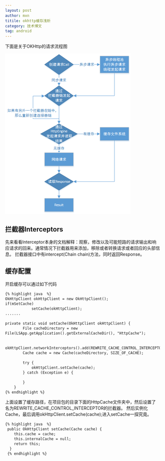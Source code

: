 ```yaml
---
layout: post
author: mxn
titile: okhttp缓存浅析
category: 技术博文
tag: android
---
```


下面是关于OKHttp的请求流程图

![](https://raw.githubusercontent.com/mxn21/mxn21.github.io/master/public/img/img95.png)

## 拦截器Interceptors

先来看看Interceptor本身的文档解释：观察，修改以及可能短路的请求输出和响应请求的回来。通常情况下拦截器用来添加，移除或者转换请求或者回应的头部信息。
拦截器接口中有intercept(Chain chain)方法，同时返回Response。

## 缓存配置

开启缓存可以通过如下代码

    {% highlight java  %}
    OkHttpClient okHttpClient = new OkHttpClient();
    if(mSetCache)
                setCache(okHttpClient);
    .......

    private static void setCache(OkHttpClient okHttpClient) {
            File cacheDirectory = new File(LSApp.getApplication().getExternalCacheDir(), "HttpCache");

            okHttpClient.networkInterceptors().add(REWRITE_CACHE_CONTROL_INTERCEPTOR);
            Cache cache = new Cache(cacheDirectory, SIZE_OF_CACHE);

            try {
                okHttpClient.setCache(cache);
            } catch (Exception e) {

            }
        }
    {% endhighlight %}

上面设置了缓存路径，在项目包的目录下面的HttpCache文件夹中，然后设置了名为REWRITE_CACHE_CONTROL_INTERCEPTOR的拦截器。
然后实例化Cache，最后调用okHttpClient.setCache(cache);进入setCache一探究竟。

    {% highlight java  %}
     public OkHttpClient setCache(Cache cache) {
        this.cache = cache;
        this.internalCache = null;
        return this;
      }
     {% endhighlight %}

